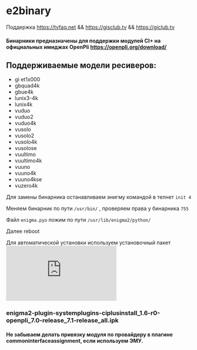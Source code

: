# e2binary

Поддержка https://tvfaq.net && https://gisclub.tv && https://giclub.tv

#### Бинарники предназначены для поддержки модулей CI+ на официальных имиджах OpenPli https://openpli.org/download/ 

## Поддерживаемые модели ресиверов:

* gi et1x000 
* gbquad4k
* gbue4k 
* lunix3-4k
* lunix4k
* vuduo
* vuduo2
* vuduo4k
* vusolo
* vusolo2
* vusolo4k
* vusolose
* vuultimo
* vuultimo4k
* vuuno
* vuuno4k
* vuuno4kse
* vuzero4k

Для замены бинарника останавливаем энигму командой в телнет `init 4
`

Меняем бинарник по пути `/usr/bin/` , проверяем права у бинарника `755`

Файл `enigma.pyo` ложим по пути `/usr/lib/enigma2/python/`

Далее reboot

Для автоматической установки используем установочный пакет 
![ciplusinstall](https://github.com/Ednaz/e2binary/blob/master/enigma2-plugin-systemplugins-ciplusinstall_1.6-r0-openpli_7.0-release_7.1-release_all.ipk?raw=true)
### enigma2-plugin-systemplugins-ciplusinstall_1.6-r0-openpli_7.0-release_7.1-release_all.ipk

#### Не забываем делать привязку модуля по провайдеру в плагине commoninterfaceassignment, если используем ЭМУ.


